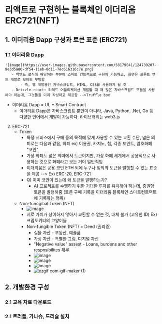 # 리액트로 구현하는 블록체인 이더리움 ERC721(NFT)


## 1. 이더리움 Dapp 구성과 토큰 표준 (ERC721)

### 1.1 이더리움 Dapp

    ![image](https://user-images.githubusercontent.com/58179041/124739207-9e3d5a80-df54-11eb-8d11-7ec616316c7e.png)
       - 백앤드 로직에 해당하는 부분이 스마트 컨트랙으로 구현이 가능하고, 화면은 프론트 앤드 개발로 보아도 무방함
           - 즉, 웹 개발용인 자바스크립트, HTML, CSS를 사용하게 될 것
       - Drizzle-react: 리액트 어플리케이션 개발할 때 꽤 많은 자바스크립트 모듈을 사용해야 하는데, 그것들을 미리 작성하고 제공함 -->Truffle box
   - 이더리움 Dapp = UL + Smart Contract
       - 이더리움 Dapp은 자바스크립트 뿐만이 아니라, Java, Python, .Net, Go 등 다양한 언어에서 개발이 가능하다. 라이브러리는 web3.js
 2) ERC-721
    - Token
        - 특정 서비스에서 구매 등의 목적에 맞게 사용할 수 있는 교환 수단, 넓은 의미로는 다음과 같음, 화폐 ex) 이용권, 카지노, 칩, 각종 포인트, 암호화폐 "코인"
        - 가상 화폐도 넓은 의미에서 토큰이지만, 가상 화폐 세계에서 공용적으로 사용하는 것으로 화폐라고 보는 거이 일반적임
        - 이더리움은 공용 코인 ETH 외에 누구나 임의의 토큰을 발행할 수 있는 표준을 제공 --> Ex) ERC-20, ERC-721
        - Q) 이미 코인이 있는데 왜 토큰을 발행하는가?
            - A) 프로젝트를 수행하기 위한 거대한 투자를 유치해야 하는데, 증권형 토큰을 발행해줌 (토큰 구매 기록을 이더리움 블록체인 스마트컨트랙트에 기록하는 행위) 
    - Non-funcgibal Token (NFT)
        - ![image](https://user-images.githubusercontent.com/58179041/124741624-de054180-df56-11eb-815a-664552ceeb6f.png)
        - 서로 가치가 상이하지 않아서 교환할 수 없는 것, 대체 불가 (고유한 ID) Ex) 크립토키티의 고양이들
        - Non-fungible Token (NFT) = Deed (권리증)
            -  실물 자산 - 부동산, 예술품
            -  가상 자산 - 특별한 그림, 디지털 자산
            -  "Negative value" assest - Loans, burdens and other respnsibilites 채무
            -  ![image](https://user-images.githubusercontent.com/58179041/124742089-5a982000-df57-11eb-892d-6d1e2b7312c3.png)
            -  ![image](https://user-images.githubusercontent.com/58179041/124742233-78fe1b80-df57-11eb-9133-f273d6dca605.png)
            -  ![image](https://user-images.githubusercontent.com/58179041/124742276-81eeed00-df57-11eb-96fd-f7616be79755.png)
            -  ![ezgif com-gif-maker (1)](https://user-images.githubusercontent.com/58179041/124754635-6854a200-df65-11eb-951b-bef361d5a008.gif)

## 2. 개발환경 구성

### 2.1 교육 자료 다운로드

### 2.1 트러플, 가나슈, 드리슐 설치



